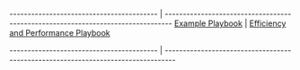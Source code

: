  

----------------------------------------- | --------------------------------------------------------------------------------
[Example Playbook](example-playbook.md)   |  [Efficiency and Performance Playbook](Efficiency-and-Performance-playbook.md)

----------------------------------------- | ---------------------------------------------------------------------------------

